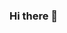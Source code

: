 ### Hi there 👋
<!--
- 🔭 I’m currently working on Java, Kotlin, Python
- 🌱 I’m currently learning Go
- 👯 I’m looking for collaboration and opportunities on any android development project

<center>
  <table>
  <tr>
      <td><img width="400px" align="left" src="https://github-readme-stats.vercel.app/api?username=Alex-mumo&count_private=true&show_icons=true&theme=dark&layout=compact"/></td>
      <td><img width="380px" align="left" src="https://github-readme-stats.vercel.app/api/top-langs/?username=Alex-mumo&hide=html&layout=compact&theme=dark"/></td>
  </tr>   
</table>
</center>

<p align="center"> 
  Visitor count<br>
  <img src="https://profile-counter.glitch.me/Alex-mumo/count.svg" />
</p>
-->










